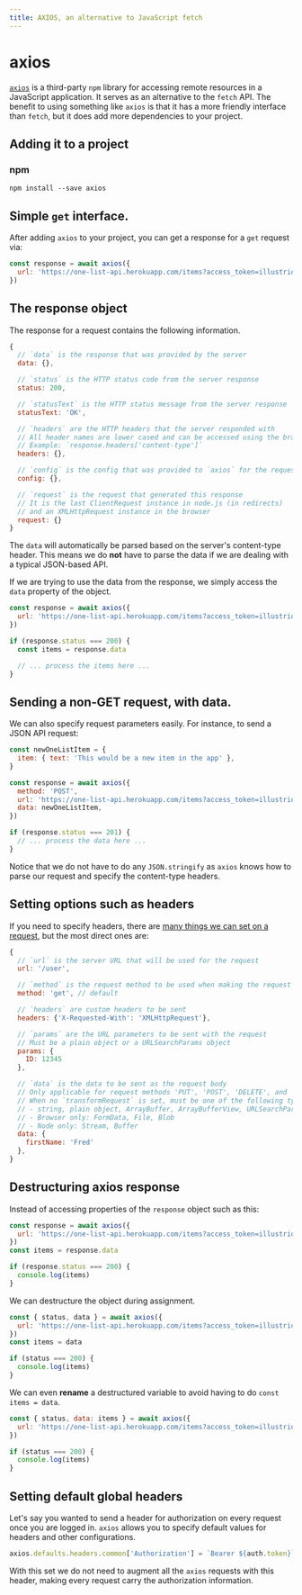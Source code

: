 ```yaml
---
title: AXIOS, an alternative to JavaScript fetch
---
```


# axios

[`axios`](https://github.com/axios/axios) is a third-party `npm` library for
accessing remote resources in a JavaScript application. It serves as an
alternative to the `fetch` API. The benefit to using something like `axios` is
that it has a more friendly interface than `fetch`, but it does add more
dependencies to your project.

## Adding it to a project

### npm

```shell
npm install --save axios
```

## Simple `get` interface.

After adding `axios` to your project, you can get a response for a `get` request
via:

```javascript
const response = await axios({
  url: 'https://one-list-api.herokuapp.com/items?access_token=illustriousvoyage',
})
```

## The response object

The response for a request contains the following information.

```javascript
{
  // `data` is the response that was provided by the server
  data: {},

  // `status` is the HTTP status code from the server response
  status: 200,

  // `statusText` is the HTTP status message from the server response
  statusText: 'OK',

  // `headers` are the HTTP headers that the server responded with
  // All header names are lower cased and can be accessed using the bracket notation.
  // Example: `response.headers['content-type']`
  headers: {},

  // `config` is the config that was provided to `axios` for the request
  config: {},

  // `request` is the request that generated this response
  // It is the last ClientRequest instance in node.js (in redirects)
  // and an XMLHttpRequest instance in the browser
  request: {}
}
```

The `data` will automatically be parsed based on the server's content-type
header. This means we do **not** have to parse the data if we are dealing with a
typical JSON-based API.

If we are trying to use the data from the response, we simply access the `data`
property of the object.

```javascript
const response = await axios({
  url: 'https://one-list-api.herokuapp.com/items?access_token=illustriousvoyage',
})

if (response.status === 200) {
  const items = response.data

  // ... process the items here ...
}
```

## Sending a non-GET request, with data.

We can also specify request parameters easily. For instance, to send a JSON API
request:

```javascript
const newOneListItem = {
  item: { text: 'This would be a new item in the app' },
}

const response = await axios({
  method: 'POST',
  url: 'https://one-list-api.herokuapp.com/items?access_token=illustriousvoyage',
  data: newOneListItem,
})

if (response.status === 201) {
  // ... process the data here ...
}
```

Notice that we do not have to do any `JSON.stringify` as `axios` knows how to
parse our request and specify the content-type headers.

## Setting options such as headers

If you need to specify headers, there are
[many things we can set on a request](https://github.com/axios/axios#request-config),
but the most direct ones are:

```javascript
{
  // `url` is the server URL that will be used for the request
  url: '/user',

  // `method` is the request method to be used when making the request
  method: 'get', // default

  // `headers` are custom headers to be sent
  headers: {'X-Requested-With': 'XMLHttpRequest'},

  // `params` are the URL parameters to be sent with the request
  // Must be a plain object or a URLSearchParams object
  params: {
    ID: 12345
  },

  // `data` is the data to be sent as the request body
  // Only applicable for request methods 'PUT', 'POST', 'DELETE', and 'PATCH'
  // When no `transformRequest` is set, must be one of the following types:
  // - string, plain object, ArrayBuffer, ArrayBufferView, URLSearchParams
  // - Browser only: FormData, File, Blob
  // - Node only: Stream, Buffer
  data: {
    firstName: 'Fred'
  },
}
```

## Destructuring axios response

Instead of accessing properties of the `response` object such as this:

```javascript
const response = await axios({
  url: 'https://one-list-api.herokuapp.com/items?access_token=illustriousvoyage',
})
const items = response.data

if (response.status === 200) {
  console.log(items)
}
```

We can destructure the object during assignment.

```javascript
const { status, data } = await axios({
  url: 'https://one-list-api.herokuapp.com/items?access_token=illustriousvoyage',
})
const items = data

if (status === 200) {
  console.log(items)
}
```

We can even **rename** a destructured variable to avoid having to do
`const items = data`.

```javascript
const { status, data: items } = await axios({
  url: 'https://one-list-api.herokuapp.com/items?access_token=illustriousvoyage',
})

if (status === 200) {
  console.log(items)
}
```

## Setting default global headers

Let's say you wanted to send a header for authorization on every request once
you are logged in. `axios` allows you to specify default values for headers and
other configurations.

```javascript
axios.defaults.headers.common['Authorization'] = `Bearer ${auth.token}`
```

With this set we do not need to augment all the `axios` requests with this
header, making every request carry the authorization information.
